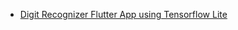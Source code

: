 - [Digit Recognizer Flutter App using Tensorflow Lite](https://github.com/WalterYeYint/Digit-Recognizer-tflite-Flutter)

